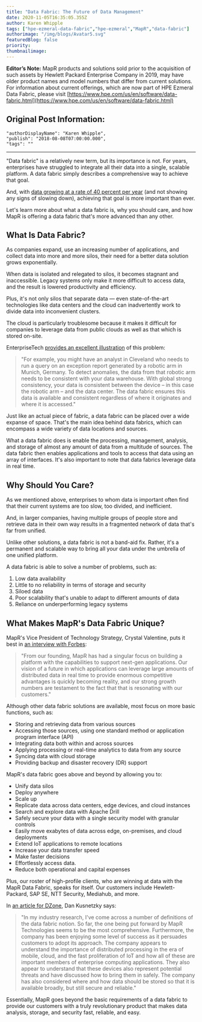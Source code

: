 ```yaml
---
title: "Data Fabric: The Future of Data Management"
date: 2020-11-05T16:35:05.355Z
author: Karen Whipple 
tags: ["hpe-ezmeral-data-fabric","hpe-ezmeral","MapR","data-fabric"]
authorimage: "/img/blogs/Avatar5.svg"
featuredBlog: false
priority:
thumbnailimage:
---
```

**Editor’s Note:** MapR products and solutions sold prior to the acquisition of such assets by Hewlett Packard Enterprise Company in 2019, may have older product names and model numbers that differ from current solutions. For information about current offerings, which are now part of HPE Ezmeral Data Fabric, please visit [https://www.hpe.com/us/en/software/data-fabric.html](https://www.hpe.com/us/en/software/data-fabric.html)

## Original Post Information:

```
"authorDisplayName": "Karen Whipple",
"publish": "2018-08-08T07:00:00.000",
"tags": ""
```

---

"Data fabric" is a relatively new term, but its importance is not. For years, enterprises have struggled to integrate all their data into a single, scalable platform. A data fabric simply describes a comprehensive way to achieve that goal.

And, with [data growing at a rate of 40 percent per year](https://www.emc.com/leadership/digital-universe/2014iview/executive-summary.htm) (and not showing any signs of slowing down), achieving that goal is more important than ever.

Let's learn more about what a data fabric is, why you should care, and how MapR is offering a data fabric that's more advanced than any other.

## What Is Data Fabric?

As companies expand, use an increasing number of applications, and collect data into more and more silos, their need for a better data solution grows exponentially.

When data is isolated and relegated to silos, it becomes stagnant and inaccessible. Legacy systems only make it more difficult to access data, and the result is lowered productivity and efficiency.

Plus, it's not only silos that separate data — even state-of-the-art technologies like data centers and the cloud can inadvertently work to divide data into inconvenient clusters.

The cloud is particularly troublesome because it makes it difficult for companies to leverage data from public clouds as well as that which is stored on-site.

EnterpriseTech [provides an excellent illustration](https://enterprisetech.com/2017/10/02/global-data-fabric-takes-diversity-data-types/) of this problem:

>"For example, you might have an analyst in Cleveland who needs to run a query on an exception report generated by a robotic arm in Munich, Germany. To detect anomalies, the data from that robotic arm needs to be consistent with your data warehouse. With global strong consistency, your data is consistent between the device – in this case the robotic arm – and the data center. The data fabric ensures this data is available and consistent regardless of where it originates and where it is accessed."

Just like an actual piece of fabric, a data fabric can be placed over a wide expanse of space. That's the main idea behind data fabrics, which can encompass a wide variety of data locations and sources.

What a data fabric does is enable the processing, management, analysis, and storage of almost any amount of data from a multitude of sources. The data fabric then enables applications and tools to access that data using an array of interfaces. It's also important to note that data fabrics leverage data in real time.  

## Why Should You Care?

As we mentioned above, enterprises to whom data is important often find that their current systems are too slow, too divided, and inefficient.

And, in larger companies, having multiple groups of people store and retrieve data in their own way results in a fragmented network of data that's far from unified.

Unlike other solutions, a data fabric is not a band-aid fix. Rather, it's a permanent and scalable way to bring all your data under the umbrella of one unified platform.

A data fabric is able to solve a number of problems, such as:

1.  Low data availability
2.  Little to no reliability in terms of storage and security
3.  Siloed data
4.  Poor scalability that's unable to adapt to different amounts of data
5.  Reliance on underperforming legacy systems

## What Makes MapR's Data Fabric Unique?

MapR's Vice President of Technology Strategy, Crystal Valentine, puts it best in [an interview with Forbes](https://forbes.com/sites/danwoods/2017/11/14/mapr-why-data-fabric-is-now-vital-to-the-app-stack):

>"From our founding, MapR has had a singular focus on building a platform with the capabilities to support next-gen applications. Our vision of a future in which applications can leverage large amounts of distributed data in real time to provide enormous competitive advantages is quickly becoming reality, and our strong growth numbers are testament to the fact that that is resonating with our customers."

Although other data fabric solutions are available, most focus on more basic functions, such as:

*   Storing and retrieving data from various sources
*   Accessing those sources, using one standard method or application program interface (API)
*   Integrating data both within and across sources
*   Applying processing or real-time analytics to data from any source
*   Syncing data with cloud storage
*   Providing backup and disaster recovery (DR) support

MapR's data fabric goes above and beyond by allowing you to:

*   Unify data silos
*   Deploy anywhere
*   Scale up
*   Replicate data across data centers, edge devices, and cloud instances
*   Search and explore data with Apache Drill
*   Safely secure your data with a single security model with granular controls
*   Easily move exabytes of data across edge, on-premises, and cloud deployments
*   Extend IoT applications to remote locations
*   Increase your data transfer speed
*   Make faster decisions
*   Effortlessly access data.
*   Reduce both operational and capital expenses

Plus, our roster of high-profile clients, who are winning at data with the MapR Data Fabric, speaks for itself. Our customers include Hewlett-Packard, SAP SE, NTT Security, Mediahub, and more.

In [an article for DZone](https://dzone.com/articles/the-rise-of-the-data-fabric), Dan Kusnetzky says:

>"In my industry research, I've come across a number of definitions of the data fabric notion. So far, the one being put forward by MapR Technologies seems to be the most comprehensive. Furthermore, the company has been enjoying some level of success as it persuades customers to adopt its approach. The company appears to understand the importance of distributed processing in the era of mobile, cloud, and the fast proliferation of IoT and how all of these are important members of enterprise computing applications. They also appear to understand that these devices also represent potential threats and have discussed how to bring them in safely. The company has also considered where and how data should be stored so that it is available broadly, but still secure and reliable."

Essentially, MapR goes beyond the basic requirements of a data fabric to provide our customers with a truly revolutionary product that makes data analysis, storage, and security fast, reliable, and easy.